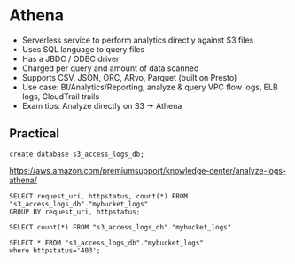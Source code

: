 # Athena

- Serverless service to perform analytics directly against S3 files
- Uses SQL language to query files
- Has a JBDC / ODBC driver
- Charged per query and amount of data scanned
- Supports CSV, JSON, ORC, ARvo, Parquet (built on Presto)
- Use case: BI/Analytics/Reporting, analyze & query VPC flow logs, ELB logs, CloudTrail trails
- Exam tips: Analyze directly on S3 -> Athena

## Practical

`create database s3_access_logs_db;`

https://aws.amazon.com/premiumsupport/knowledge-center/analyze-logs-athena/

```
SELECT request_uri, httpstatus, count(*) FROM "s3_access_logs_db"."mybucket_logs"
GROUP BY request_uri, httpstatus;
```

```
SELECT count(*) FROM "s3_access_logs_db"."mybucket_logs"
```

```
SELECT * FROM "s3_access_logs_db"."mybucket_logs"
where httpstatus='403';
```
